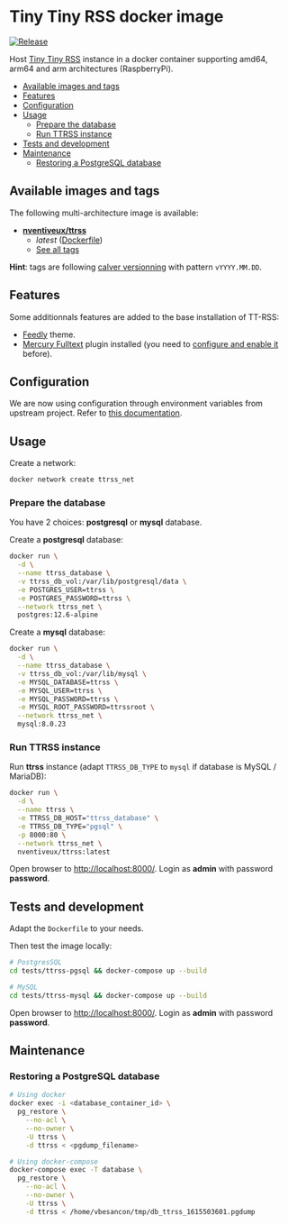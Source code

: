 # Tiny Tiny RSS docker image

[![Release](https://github.com/nVentiveUX/docker-ttrss/actions/workflows/release.yaml/badge.svg)](https://github.com/nVentiveUX/docker-ttrss/actions/workflows/release.yaml)

Host [Tiny Tiny RSS](https://tt-rss.org/) instance in a docker container supporting amd64, arm64 and arm architectures (RaspberryPi).

* [Available images and tags](#available-images-and-tags)
* [Features](#features)
* [Configuration](#configuration)
* [Usage](#usage)
  * [Prepare the database](#prepare-the-database)
  * [Run TTRSS instance](#run-ttrss-instance)
* [Tests and development](#tests-and-development)
* [Maintenance](#maintenance)
  * [Restoring a PostgreSQL database](#restoring-a-postgresql-database)

## Available images and tags

The following multi-architecture image is available:

* **[nventiveux/ttrss](https://hub.docker.com/r/nventiveux/ttrss)**
  * *latest* ([Dockerfile](https://github.com/nVentiveUX/docker-ttrss/blob/master/Dockerfile))
  * [See all tags](https://hub.docker.com/r/nventiveux/ttrss/tags?page=1&ordering=last_updated)

**Hint**: tags are following [calver versionning](https://calver.org/) with pattern `vYYYY.MM.DD`.

## Features

Some additionnals features are added to the base installation of TT-RSS:

* [Feedly](https://github.com/levito/tt-rss-feedly-theme) theme.
* [Mercury Fulltext](https://github.com/HenryQW/mercury_fulltext) plugin installed (you need to [configure and enable it](https://github.com/HenryQW/mercury_fulltext#installation) before).

## Configuration

We are now using configuration through environment variables from upstream project. Refer to [this documentation](https://tt-rss.org/wiki/GlobalConfig).

## Usage

Create a network:

```sh
docker network create ttrss_net
```

### Prepare the database

You have 2 choices: **postgresql** or **mysql** database.

Create a **postgresql** database:

```sh
docker run \
  -d \
  --name ttrss_database \
  -v ttrss_db_vol:/var/lib/postgresql/data \
  -e POSTGRES_USER=ttrss \
  -e POSTGRES_PASSWORD=ttrss \
  --network ttrss_net \
  postgres:12.6-alpine
```

Create a **mysql** database:

```sh
docker run \
  -d \
  --name ttrss_database \
  -v ttrss_db_vol:/var/lib/mysql \
  -e MYSQL_DATABASE=ttrss \
  -e MYSQL_USER=ttrss \
  -e MYSQL_PASSWORD=ttrss \
  -e MYSQL_ROOT_PASSWORD=ttrssroot \
  --network ttrss_net \
  mysql:8.0.23
```

### Run TTRSS instance

Run **ttrss** instance (adapt `TTRSS_DB_TYPE` to `mysql` if database is MySQL / MariaDB):

```sh
docker run \
  -d \
  --name ttrss \
  -e TTRSS_DB_HOST="ttrss_database" \
  -e TTRSS_DB_TYPE="pgsql" \
  -p 8000:80 \
  --network ttrss_net \
  nventiveux/ttrss:latest
```

Open browser to [http://localhost:8000/](http://localhost:8000/). Login as **admin** with password **password**.

## Tests and development

Adapt the `Dockerfile` to your needs.

Then test the image locally:

```sh
# PostgresSQL
cd tests/ttrss-pgsql && docker-compose up --build

# MySQL
cd tests/ttrss-mysql && docker-compose up --build
```

Open browser to [http://localhost:8000/](http://localhost:8000/). Login as **admin** with password **password**.

## Maintenance

### Restoring a PostgreSQL database

```sh
# Using docker
docker exec -i <database_container_id> \
  pg_restore \
    --no-acl \
    --no-owner \
    -U ttrss \
    -d ttrss < <pgdump_filename>

# Using docker-compose
docker-compose exec -T database \
  pg_restore \
    --no-acl \
    --no-owner \
    -U ttrss \
    -d ttrss < /home/vbesancon/tmp/db_ttrss_1615503601.pgdump
```
